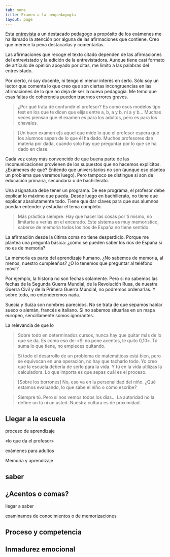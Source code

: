 ```yaml
---
tab: none
title: Examen a la neopedagogía
layout: page
---
```


Esta [entrevista](https://www.lavozdegalicia.es/noticia/yes/2017/09/30/debe-buen-examen-debe-durar-puntuacion-numerica-frecuencia-formas-hacerlo/0003_201709SY30P34991.htm) a un destacado pedagogo a propósito de los exámenes me ha llamado la atención por alguna de las afirmaciones que contiene. Creo que merece la pena destacarlas y comentarlas.

Las afirmaciones que recoge el texto citado dependen de las afirmaciones del entrevistado y la edición de la entrevistadora. Aunque tiene casi formato de artículo de opinión apoyado por citas, me limito a las palabras del entrevistado.

Por cierto, ni soy docente, ni tengo el menor interés en serlo. Sólo soy un lector que comenta lo que creo que son ciertas incongruencias en las afirmaciones de lo que no deja de ser la nueva pedagogía. Me temo que esas faltas de coherencia pueden traernos errores graves.

> ¿Por qué trata de confundir el profesor? Es como esos modelos tipo test en los que te dicen que elijas entre a, b, a y b, ni a y b... Muchas veces piensan que el examen es para los adultos, pero es para los chavales.

> [Un buen examen e]s aquel que mide lo que el profesor espera que los alumnos sepan de lo que él ha dado. Muchos profesores dan materia por dada, cuando solo hay que preguntar por lo que se ha dado en clase.

Cada vez estoy más convencido de que buena parte de las incomunicaciones provienen de los supuestos que no hacemos explícitos. ¿Exámenes de qué? Entiendo que universitarios no son (aunque eso plantea un problema que veremos luego). Pero tampoco se distingue si son de educación primaria, secundaria o de bachillerato.

Una asignatura debe tener un programa. De ese programa, el profesor debe explicar lo máximo que pueda. Desde luego en bachillerato, no tiene que explicar absolutamente todo. Tiene que dar claves para que sus alumnos puedan entender y estudiar el tema completo.

> Más práctica siempre. Hay que hacer las cosas por ti mismo, no limitarte a verlas en el encerado. Este sistema es muy memorístico, saberse de memoria todos los ríos de España no tiene sentido.

La afirmación desde la última coma no tiene desperdicio. Porque me plantea una pregunta básica: ¿cómo se pueden saber los ríos de España si no es de memoria?

La memoria es parte del aprendizaje humano. ¿No sabemos de memoria, al menos, nuestro cumpleaños? ¿O lo tenemos que preguntar al teléfono móvil?

Por ejemplo, la historia no son fechas solamente. Pero si no sabemos las fechas de la Segunda Guerra Mundial, de la Revolución Rusa, de nuestra Guerra Civil y de la Primera Guerra Mundial, no podremos ordenarlas. Y sobre todo, no entenderemos nada.

Suecia y Suiza son nombres parecidos. No se trata de que sepamos hablar sueco o alemán, francés e italiano. Si no sabemos situarlas en un mapa europeo, sencillamente somos ignorantes.

La relevancia de que lo

> Sobre todo en determinados cursos, nunca hay que quitar más de lo que se da. Es como eso de: «Si no pone acentos, le quito 0,10». Tú suma lo que tiene, no empieces quitando.

> Si todo el desarrollo de un problema de matemáticas está bien, pero se equivocan en una operación, no hay que tacharlo todo. Yo creo que la escuela debería de serlo para la vida. Y tú en la vida utilizas la calculadora. Lo que importa es que sepas cuál es el proceso.

> [Sobre los borrones] No, eso va en la personalidad del niño. ¿Qué estamos evaluando, lo que sabe el niño o cómo escribe?

> Siempre tú. Pero si nos vemos todos los días... La autoridad no la define un tú ni un usted. Nuestra cultura es de proximidad.

## Llegar a la escuela

proceso de aprendizaje

«lo que da el profesor»

exámenes para adultos

Memoria y aprendizaje

## saber

## ¿Acentos o comas?

llegar a saber

examinamos de conocimientos o de memorizaciones

## Proceso y competencia

## Inmadurez emocional
